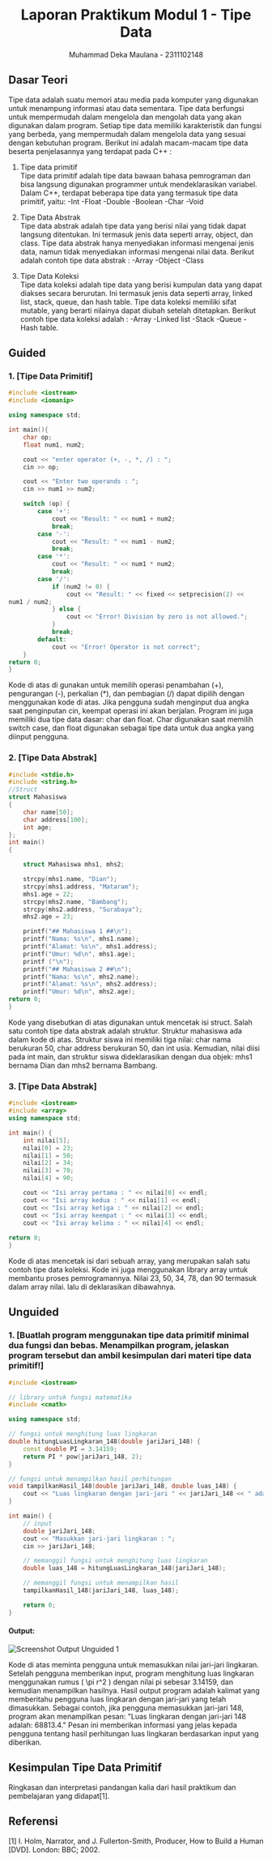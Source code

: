 # <h1 align="center">Laporan Praktikum Modul 1 - Tipe Data</h1>
<p align="center">Muhammad Deka Maulana - 2311102148</p>

## Dasar Teori

Tipe data adalah suatu memori atau media pada komputer yang digunakan untuk menampung informasi atau data sementara. Tipe data berfungsi untuk mempermudah dalam mengelola dan mengolah data yang akan digunakan dalam program. Setiap tipe data memiliki karakteristik dan fungsi yang berbeda, yang mempermudah dalam mengelola data yang sesuai dengan kebutuhan program.
Berikut ini adalah macam-macam tipe data beserta penjelasannya yang terdapat pada C++ :

1.	Tipe data primitif <br/>
Tipe data primitif adalah tipe data bawaan bahasa pemrograman dan bisa langsung digunakan programmer untuk mendeklarasikan variabel. 
Dalam C++, terdapat beberapa tipe data yang termasuk tipe data primitif, yaitu:
    -Int
    -Float
    -Double
    -Boolean
    -Char
    -Void

2.	Tipe Data Abstrak<br/>
Tipe data abstrak adalah tipe data yang berisi nilai yang tidak dapat langsung ditentukan. Ini termasuk jenis data seperti array, object, dan class. Tipe data abstrak hanya menyediakan informasi mengenai jenis data, namun tidak menyediakan informasi mengenai nilai data.
Berikut adalah contoh tipe data abstrak :
    -Array
    -Object
    -Class

3.	Tipe Data Koleksi<br/>
Tipe data koleksi adalah tipe data yang berisi kumpulan data yang dapat diakses secara berurutan. Ini termasuk jenis data seperti array, linked list, stack, queue, dan hash table. Tipe data koleksi memiliki sifat mutable, yang berarti nilainya dapat diubah setelah ditetapkan. 
Berikut contoh tipe data koleksi adalah :
    -Array
    -Linked list
    -Stack
    -Queue
    -Hash table.

## Guided 

### 1. [Tipe Data Primitif]

```C++
#include <iostream>
#include <iomanip>

using namespace std;

int main(){
    char op;
    float num1, num2;

    cout << "enter operator (+, -, *, /) : ";
    cin >> op;

    cout << "Enter two operands : ";
    cin >> num1 >> num2;

    switch (op) {
        case '+':
            cout << "Result: " << num1 + num2;
            break;
        case '-':
            cout << "Result: " << num1 - num2;
            break;
        case '*':
            cout << "Result: " << num1 * num2;
            break;
        case '/':
            if (num2 != 0) {
                cout << "Result: " << fixed << setprecision(2) <<
num1 / num2;
            } else {
                cout << "Error! Division by zero is not allowed.";
            }
            break;
        default:
            cout << "Error! Operator is not correct";
    } 
return 0;
}
```
Kode di atas di gunakan untuk memilih operasi penambahan (+), pengurangan (-), perkalian (*), dan pembagian (/) dapat dipilih dengan menggunakan kode di atas. Jika pengguna sudah menginput dua angka saat penginputan cin, keempat operasi ini akan berjalan. Program ini juga memiliki dua tipe data dasar: char dan float. Char digunakan saat memilih switch case, dan float digunakan sebagai tipe data untuk dua angka yang diinput pengguna.

### 2. [Tipe Data Abstrak]

```C++
#include <stdio.h>
#include <string.h>
//Struct
struct Mahasiswa
{
    char name[50];
    char address[100];
    int age;
};
int main()
{

    struct Mahasiswa mhs1, mhs2;

    strcpy(mhs1.name, "Dian");
    strcpy(mhs1.address, "Mataram");
    mhs1.age = 22;
    strcpy(mhs2.name, "Bambang");
    strcpy(mhs2.address, "Surabaya");
    mhs2.age = 23;

    printf("## Mahasiswa 1 ##\n");
    printf("Nama: %s\n", mhs1.name);
    printf("Alamat: %s\n", mhs1.address);
    printf("Umur: %d\n", mhs1.age);
    printf ("\n");
    printf("## Mahasiswa 2 ##\n");
    printf("Nama: %s\n", mhs2.name);
    printf("Alamat: %s\n", mhs2.address);
    printf("Umur: %d\n", mhs2.age);
return 0;
}
```
Kode yang disebutkan di atas digunakan untuk mencetak isi struct. Salah satu contoh tipe data abstrak adalah struktur. Struktur mahasiswa ada dalam kode di atas. Struktur siswa ini memiliki tiga nilai: char nama berukuran 50, char address berukuran 50, dan int usia. Kemudian, nilai diisi pada int main, dan struktur siswa dideklarasikan dengan dua objek: mhs1 bernama Dian dan mhs2 bernama Bambang.
### 3. [Tipe Data Abstrak]

```C++
#include <iostream>
#include <array>
using namespace std;

int main() {
    int nilai[5];
    nilai[0] = 23;
    nilai[1] = 50;
    nilai[2] = 34;
    nilai[3] = 78;
    nilai[4] = 90;

    cout << "Isi array pertama : " << nilai[0] << endl;
    cout << "Isi array kedua : " << nilai[1] << endl;
    cout << "Isi array ketiga : " << nilai[2] << endl;
    cout << "Isi array keempat : " << nilai[3] << endl;
    cout << "Isi array kelima : " << nilai[4] << endl;
    
return 0;
}
```
Kode di atas mencetak isi dari sebuah array, yang merupakan salah satu contoh tipe data koleksi. Kode ini juga menggunakan library array untuk membantu proses pemrogramannya. Nilai 23, 50, 34, 78, dan 90 termasuk dalam array nilai. lalu di deklarasikan dibawahnya.

## Unguided 

### 1. [Buatlah program menggunakan tipe data primitif minimal dua fungsi dan bebas. Menampilkan program, jelaskan program tersebut dan ambil kesimpulan dari materi tipe data primitif!]

```C++
#include <iostream>

// library untuk fungsi matematika
#include <cmath>

using namespace std;

// fungsi untuk menghitung luas lingkaran
double hitungLuasLingkaran_148(double jariJari_148) {
    const double PI = 3.14159;
    return PI * pow(jariJari_148, 2);
}

// fungsi untuk menampilkan hasil perhitungan
void tampilkanHasil_148(double jariJari_148, double luas_148) {
    cout << "Luas lingkaran dengan jari-jari " << jariJari_148 << " adalah : " << luas_148 << endl;
}

int main() {
    // input
    double jariJari_148;
    cout << "Masukkan jari-jari lingkaran : ";
    cin >> jariJari_148;

    // memanggil fungsi untuk menghitung luas lingkaran
    double luas_148 = hitungLuasLingkaran_148(jariJari_148);

    // memanggil fungsi untuk menampilkan hasil
    tampilkanHasil_148(jariJari_148, luas_148);

    return 0;
} 
```
#### Output:
![Screenshot Output Unguided 1](Output_Unguided-1_Deka.png)

Kode di atas meminta pengguna untuk memasukkan nilai jari-jari lingkaran. Setelah pengguna memberikan input, program menghitung luas lingkaran menggunakan rumus \( \pi r^2 \) dengan nilai pi sebesar 3.14159, dan kemudian menampilkan hasilnya. Hasil output program adalah kalimat yang memberitahu pengguna luas lingkaran dengan jari-jari yang telah dimasukkan. Sebagai contoh, jika pengguna memasukkan jari-jari 148, program akan menampilkan pesan: "Luas lingkaran dengan jari-jari 148 adalah: 68813.4." Pesan ini memberikan informasi yang jelas kepada pengguna tentang hasil perhitungan luas lingkaran berdasarkan input yang diberikan.

## Kesimpulan Tipe Data Primitif<br/>
Ringkasan dan interpretasi pandangan kalia dari hasil praktikum dan pembelajaran yang didapat[1].

## Referensi
[1] I. Holm, Narrator, and J. Fullerton-Smith, Producer, How to Build a Human [DVD]. London: BBC; 2002.

